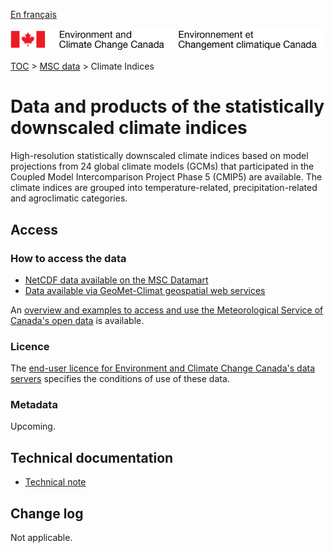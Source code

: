 [En français](readme_climateindices_fr.md)

![ECCC logo](../../img_eccc-logo.png)

[TOC](../../readme_en.md) > [MSC data](../readme_en.md) > Climate Indices

# Data and products of the statistically downscaled climate indices

High-resolution statistically downscaled climate indices based on model projections from 24 global climate models (GCMs) that participated in the Coupled Model Intercomparison Project Phase 5 (CMIP5) are available.
The climate indices are grouped into temperature-related, precipitation-related and agroclimatic categories.

## Access

### How to access the data

* [NetCDF data available on the MSC Datamart](readme_climateindices-datamart_en.md)
* [Data available via GeoMet-Climat geospatial web services](../../msc-geomet/readme_en.md)

An [overview and examples to access and use the Meteorological Service of Canada's open data](../../usage/readme_en.md) is available.

### Licence

The [end-user licence for Environment and Climate Change Canada's data servers](../../licence/readme_en.md) specifies the conditions of use of these data.

### Metadata

Upcoming.

## Technical documentation

* [Technical note](http://dd.weather.gc.ca/climate/doc/indices/INDICES_Technical_Documentation_en.pdf)

## Change log

Not applicable.